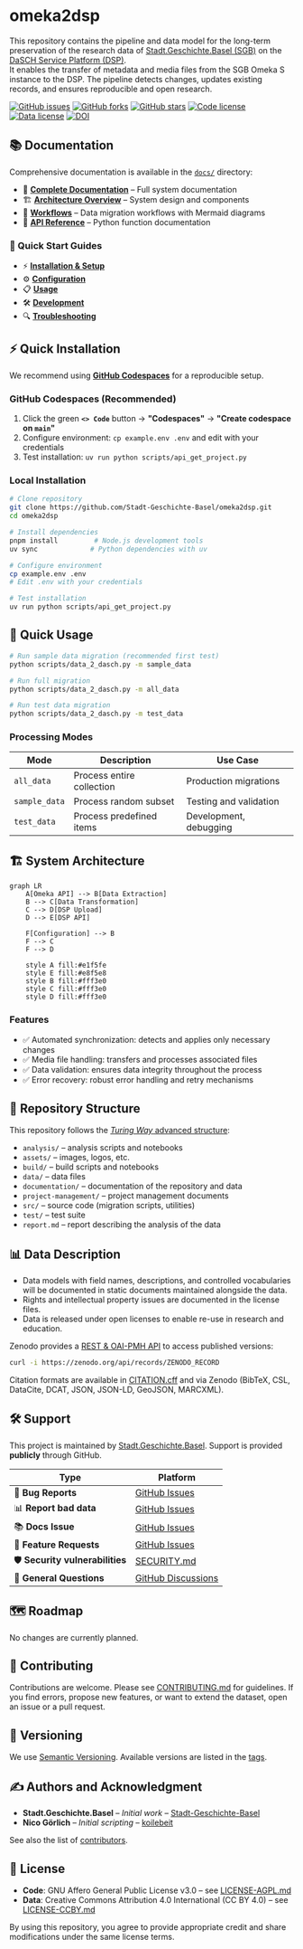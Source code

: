 # omeka2dsp

This repository contains the pipeline and data model for the long-term preservation of the research data of [Stadt.Geschichte.Basel (SGB)](https://stadtgeschichtebasel.ch/) on the [DaSCH Service Platform (DSP)](https://www.dasch.swiss/plattform-characteristics).  
It enables the transfer of metadata and media files from the SGB Omeka S instance to the DSP. The pipeline detects changes, updates existing records, and ensures reproducible and open research.

[![GitHub issues](https://img.shields.io/github/issues/Stadt-Geschichte-Basel/omeka2dsp.svg)](https://github.com/Stadt-Geschichte-Basel/omeka2dsp/issues)
[![GitHub forks](https://img.shields.io/github/forks/Stadt-Geschichte-Basel/omeka2dsp.svg)](https://github.com/Stadt-Geschichte-Basel/omeka2dsp/network)
[![GitHub stars](https://img.shields.io/github/stars/Stadt-Geschichte-Basel/omeka2dsp.svg)](https://github.com/Stadt-Geschichte-Basel/omeka2dsp/stargazers)
[![Code license](https://img.shields.io/github/license/Stadt-Geschichte-Basel/omeka2dsp.svg)](https://github.com/Stadt-Geschichte-Basel/omeka2dsp/blob/main/LICENSE-AGPL.md)
[![Data license](https://img.shields.io/github/license/Stadt-Geschichte-Basel/omeka2dsp.svg)](https://github.com/Stadt-Geschichte-Basel/omeka2dsp/blob/main/LICENSE-CCBY.md)
[![DOI](https://zenodo.org/badge/GITHUB_REPO_ID.svg)](https://zenodo.org/badge/latestdoi/ZENODO_RECORD)

## 📚 Documentation

Comprehensive documentation is available in the [`docs/`](docs/) directory:

- 📖 [**Complete Documentation**](docs/index.qmd) – Full system documentation
- 🏗️ [**Architecture Overview**](docs/architecture/index.qmd) – System design and components
- 🔄 [**Workflows**](docs/workflows/index.qmd) – Data migration workflows with Mermaid diagrams
- 🔧 [**API Reference**](docs/api/index.qmd) – Python function documentation

### 🚀 Quick Start Guides

- ⚡ [**Installation & Setup**](docs/guides/installation.qmd)
- ⚙️ [**Configuration**](docs/guides/configuration.qmd)
- 📋 [**Usage**](docs/guides/usage.qmd)
- 🛠️ [**Development**](docs/guides/development.qmd)
- 🔍 [**Troubleshooting**](docs/guides/troubleshooting.qmd)

## ⚡ Quick Installation

We recommend using **[GitHub Codespaces](https://github.com/features/codespaces)** for a reproducible setup.

### GitHub Codespaces (Recommended)

1. Click the green **`<> Code`** button → **"Codespaces"** → **"Create codespace on `main`"**
2. Configure environment: `cp example.env .env` and edit with your credentials
3. Test installation: `uv run python scripts/api_get_project.py`

### Local Installation

```bash
# Clone repository
git clone https://github.com/Stadt-Geschichte-Basel/omeka2dsp.git
cd omeka2dsp

# Install dependencies
pnpm install         # Node.js development tools
uv sync             # Python dependencies with uv

# Configure environment
cp example.env .env
# Edit .env with your credentials

# Test installation
uv run python scripts/api_get_project.py
```

## 🚀 Quick Usage

```bash
# Run sample data migration (recommended first test)
python scripts/data_2_dasch.py -m sample_data

# Run full migration
python scripts/data_2_dasch.py -m all_data

# Run test data migration
python scripts/data_2_dasch.py -m test_data
```

### Processing Modes

| Mode          | Description               | Use Case               |
| ------------- | ------------------------- | ---------------------- |
| `all_data`    | Process entire collection | Production migrations  |
| `sample_data` | Process random subset     | Testing and validation |
| `test_data`   | Process predefined items  | Development, debugging |

## 🏗️ System Architecture

```{mermaid}
graph LR
    A[Omeka API] --> B[Data Extraction]
    B --> C[Data Transformation]
    C --> D[DSP Upload]
    D --> E[DSP API]

    F[Configuration] --> B
    F --> C
    F --> D

    style A fill:#e1f5fe
    style E fill:#e8f5e8
    style B fill:#fff3e0
    style C fill:#fff3e0
    style D fill:#fff3e0
```

### Features

- ✅ Automated synchronization: detects and applies only necessary changes
- ✅ Media file handling: transfers and processes associated files
- ✅ Data validation: ensures data integrity throughout the process
- ✅ Error recovery: robust error handling and retry mechanisms

## 📂 Repository Structure

This repository follows the [_Turing Way_ advanced structure](https://the-turing-way.netlify.app/project-design/project-repo/project-repo-advanced.html):

- `analysis/` – analysis scripts and notebooks
- `assets/` – images, logos, etc.
- `build/` – build scripts and notebooks
- `data/` – data files
- `documentation/` – documentation of the repository and data
- `project-management/` – project management documents
- `src/` – source code (migration scripts, utilities)
- `test/` – test suite
- `report.md` – report describing the analysis of the data

## 📊 Data Description

- Data models with field names, descriptions, and controlled vocabularies will be documented in static documents maintained alongside the data.
- Rights and intellectual property issues are documented in the license files.
- Data is released under open licenses to enable re-use in research and education.

Zenodo provides a [REST & OAI-PMH API](https://developers.zenodo.org/) to access published versions:

```bash
curl -i https://zenodo.org/api/records/ZENODO_RECORD
```

Citation formats are available in [CITATION.cff](CITATION.cff) and via Zenodo (BibTeX, CSL, DataCite, DCAT, JSON, JSON-LD, GeoJSON, MARCXML).

## 🛠️ Support

This project is maintained by [Stadt.Geschichte.Basel](https://github.com/Stadt-Geschichte-Basel).
Support is provided **publicly** through GitHub.

| Type                            | Platform                                                                              |
| ------------------------------- | ------------------------------------------------------------------------------------- |
| 🚨 **Bug Reports**              | [GitHub Issues](https://github.com/Stadt-Geschichte-Basel/omeka2dsp/issues)           |
| 📊 **Report bad data**          | [GitHub Issues](https://github.com/Stadt-Geschichte-Basel/omeka2dsp/issues)           |
| 📚 **Docs Issue**               | [GitHub Issues](https://github.com/Stadt-Geschichte-Basel/omeka2dsp/issues)           |
| 🎁 **Feature Requests**         | [GitHub Issues](https://github.com/Stadt-Geschichte-Basel/omeka2dsp/issues)           |
| 🛡 **Security vulnerabilities** | [SECURITY.md](SECURITY.md)                                                            |
| 💬 **General Questions**        | [GitHub Discussions](https://github.com/Stadt-Geschichte-Basel/omeka2dsp/discussions) |

## 🗺 Roadmap

No changes are currently planned.

## 🤝 Contributing

Contributions are welcome. Please see [CONTRIBUTING.md](CONTRIBUTING.md) for guidelines.
If you find errors, propose new features, or want to extend the dataset, open an issue or a pull request.

## 🔖 Versioning

We use [Semantic Versioning](https://semver.org/).
Available versions are listed in the [tags](https://github.com/Stadt-Geschichte-Basel/omeka2dsp/tags).

## ✍️ Authors and Acknowledgment

- **Stadt.Geschichte.Basel** – _Initial work_ – [Stadt-Geschichte-Basel](https://github.com/Stadt-Geschichte-Basel)
- **Nico Görlich** – _Initial scripting_ – [koilebeit](https://github.com/koilebeit)

See also the list of [contributors](https://github.com/Stadt-Geschichte-Basel/omeka2dsp/graphs/contributors).

## 📜 License

- **Code**: GNU Affero General Public License v3.0 – see [LICENSE-AGPL.md](LICENSE-AGPL.md)
- **Data**: Creative Commons Attribution 4.0 International (CC BY 4.0) – see [LICENSE-CCBY.md](LICENSE-CCBY.md)

By using this repository, you agree to provide appropriate credit and share modifications under the same license terms.
